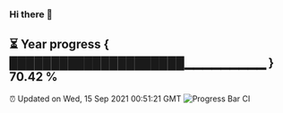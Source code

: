 ### Hi there 👋
⏳ Year progress { █████████████████████▁▁▁▁▁▁▁▁▁ } 70.42 %
---
⏰ Updated on Wed, 15 Sep 2021 00:51:21 GMT
![Progress Bar CI](https://github.com/liununu/liununu/workflows/Progress%20Bar%20CI/badge.svg)
